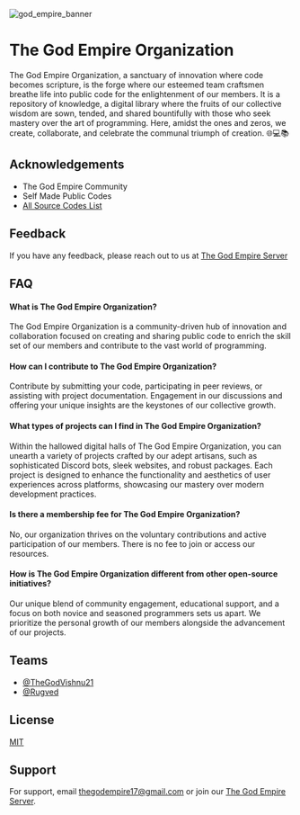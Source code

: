 
![god_empire_banner](https://files.shapes.inc/8ed33936.png)


# The God Empire Organization

The God Empire Organization, a sanctuary of innovation where code becomes scripture, is the forge where our esteemed team craftsmen breathe life into public code for the enlightenment of our members. It is a repository of knowledge, a digital library where the fruits of our collective wisdom are sown, tended, and shared bountifully with those who seek mastery over the art of programming. Here, amidst the ones and zeros, we create, collaborate, and celebrate the communal triumph of creation. 🌐💻📚


## Acknowledgements

 - The God Empire Community
 - Self Made Public Codes
 - [All Source Codes List](https://thegodempire2.web.app/)


## Feedback

If you have any feedback, please reach out to us at [The God Empire Server](https://discord.gg/FMVyVEX3ua)


## FAQ

#### What is The God Empire Organization?

The God Empire Organization is a community-driven hub of innovation and collaboration focused on creating and sharing public code to enrich the skill set of our members and contribute to the vast world of programming.

#### How can I contribute to The God Empire Organization?

Contribute by submitting your code, participating in peer reviews, or assisting with project documentation. Engagement in our discussions and offering your unique insights are the keystones of our collective growth.

#### What types of projects can I find in The God Empire Organization?

Within the hallowed digital halls of The God Empire Organization, you can unearth a variety of projects crafted by our adept artisans, such as sophisticated Discord bots, sleek websites, and robust packages. Each project is designed to enhance the functionality and aesthetics of user experiences across platforms, showcasing our mastery over modern development practices.

#### Is there a membership fee for The God Empire Organization?

No, our organization thrives on the voluntary contributions and active participation of our members. There is no fee to join or access our resources.

#### How is The God Empire Organization different from other open-source initiatives?

Our unique blend of community engagement, educational support, and a focus on both novice and seasoned programmers sets us apart. We prioritize the personal growth of our members alongside the advancement of our projects.


## Teams

- [@TheGodVishnu21](https://github.com/TheGodVishnu21)
- [@Rugved](https://github.com/rugveddanej)


## License

[MIT](https://choosealicense.com/licenses/mit/)


## Support

For support, email thegodempire17@gmail.com or join our  [The God Empire Server](https://discord.gg/FMVyVEX3ua).

